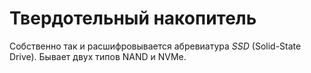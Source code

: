 # Твердотельный накопитель

Собственно так и расшифровывается абревиатура *SSD* (Solid-State Drive). Бывает двух типов NAND и NVMe.